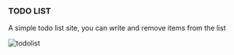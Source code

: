 ### TODO LIST

A simple todo list site, you can write and remove items from the list

![todolist](https://user-images.githubusercontent.com/59563143/156469030-ff7773e0-141a-412a-b869-bdcce76c41db.gif)
